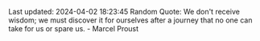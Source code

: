Last updated: 2024-04-02 18:23:45
Random Quote: We don't receive wisdom; we must discover it for ourselves after a journey that no one can take for us or spare us. - Marcel Proust